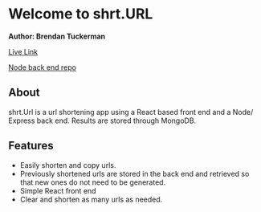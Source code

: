 # Welcome to shrt.URL

**Author: Brendan Tuckerman**

[Live Link](https://mrmaverick79.github.io/url-shorten-react-frontend/)

[Node back end repo](https://github.com/MrMaverick79/url-shorten-node-backend)

## About

shrt.Url is a url shortening app using a React based front end and a Node/ Express back end. Results are stored through MongoDB.


## Features

 - Easily shorten and copy urls.
 - Previously shortened urls are stored in the back end and retrieved so that new ones do not need to be generated.
- Simple React front end
- Clear and shorten as many urls as needed.